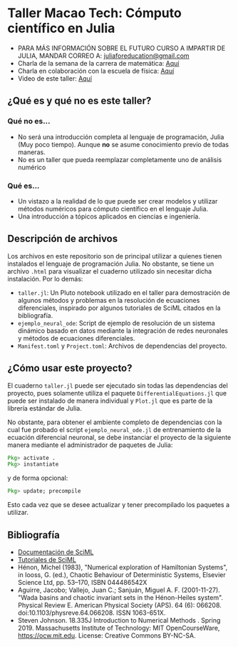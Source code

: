# Taller Macao Tech: Cómputo científico en Julia

- PARA MÁS INFORMACIÓN SOBRE EL FUTURO CURSO A IMPARTIR DE JULIA, MANDAR CORREO A: juliaforeducation@gmail.com
- Charla de la semana de la carrera de matemática: [Aquí](https://www.facebook.com/SemanaCarreradeMatematicaUNAH/videos/810162896484095)
- Charla en colaboración con la escuela de física: [Aquí](https://www.facebook.com/fisica.unah.edu.hn/videos/692547961678076)
- Video de este taller: [Aquí](https://www.youtube.com/watch?v=onu9-V6zhYg)

## ¿Qué es y qué no es este taller?

### Qué no es...
* No será una introducción completa al lenguaje de programación, Julia (Muy poco tiempo). Aunque **no** se asume conocimiento previo de todas maneras.
* No es un taller que pueda reemplazar completamente uno de análisis numérico

### Qué es...
* Un vistazo a la realidad de lo que puede ser crear modelos y utilizar métodos numéricos para cómputo científico en el lenguaje Julia.
* Una introducción a tópicos aplicados en ciencias e ingeniería.

## Descripción de archivos
Los archivos en este repositorio son de principal utilizar a quienes tienen instalados el lenguaje de programación Julia. No obstante, se tiene un archivo `.html` para visualizar el cuaderno utilizado sin necesitar dicha instalación. Por lo demás:
* `taller.jl`: Un Pluto notebook utilizado en el taller para demostración de algunos métodos y problemas en la resolución de ecuaciones diferenciales, inspirado por algunos tutoriales de SciML citados en la bibliografía.
* `ejemplo_neural_ode`: Script de ejemplo de resolución de un sistema dinámico basado en datos mediante la integración de redes neuronales y métodos de ecuaciones diferenciales.
* `Manifest.toml` y `Project.toml`: Archivos de dependencias del proyecto.

## ¿Cómo usar este proyecto?
El cuaderno `taller.jl` puede ser ejecutado sin todas las dependencias del proyecto, pues solamente utiliza el paquete `DifferentialEquations.jl` que puede ser instalado de manera individual y `Plot.jl` que es parte de la librería estándar de Julia.

No obstante, para obtener el ambiente completo de dependencias con la cual fue probado el script `ejemplo_neural_ode.jl` de entrenamiento de la ecuación diferencial neuronal, se debe instanciar el proyecto de la siguiente manera mediante el administrador de paquetes de Julia:
```Julia
Pkg> activate . 
Pkg> instantiate
```
y de forma opcional:
```Julia
Pkg> update; precompile
```
Esto cada vez que se desee actualizar y tener precompilado los paquetes a utilizar.

## Bibliografía
* [Documentación de SciML](https://sciml.ai/) 
* [Tutoriales de SciML](https://github.com/SciML/SciMLTutorials.jl)
* Hénon, Michel (1983), \"Numerical exploration of Hamiltonian Systems\", in Iooss, G. (ed.), Chaotic Behaviour of Deterministic Systems, Elsevier Science Ltd, pp. 53–170, ISBN 044486542X
* Aguirre, Jacobo; Vallejo, Juan C.; Sanjuán, Miguel A. F. (2001-11-27). \"Wada basins and chaotic invariant sets in the Hénon-Heiles system\". Physical Review E. American Physical Society (APS). 64 (6): 066208. doi:10.1103/physreve.64.066208. ISSN 1063-651X.
* Steven Johnson. 18.335J Introduction to Numerical Methods . Spring 2019. Massachusetts Institute of Technology: MIT OpenCourseWare, https://ocw.mit.edu. License: Creative Commons BY-NC-SA.
